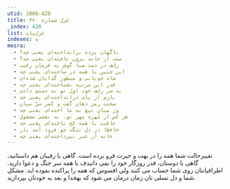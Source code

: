 ```yaml
---
utid: 1000-420
title: غزل شماره ۴۲۰
_index: 420
list: غزلیات
indexes: ه
mesra:
  - ناگهان پرده برانداخته‌ای یعنی چه؟
  - مست از خانه برون تاخته‌ای یعنی چه؟
  - زلف در دست صبا گوش به فرمان رقیب
  - این چنین با همه در ساخته‌ای یعنی چه
  - شاه خوبانی و منظور گدایان شده‌ای
  - قدر این مرتبه نشناخته‌ای یعنی چه
  - نه سر زلف خود اول تو به دستم دادی
  - بازم از پای درانداخته‌ای یعنی چه
  - سخنت رمز دهان گفت و کمر سرّ میان
  - وز میان تیغ به ما آخته‌ای یعنی چه
  - هر کس از مُهره مِهر تو، به نقشی مشغول
  - عاقبت با همه کج باخته‌ای یعنی چه
  - حافظا در دل تنگت چو فرود آمد یار
  - خانه از غیر نپرداخته‌ای یعنی چه
---
```

تغییرحالت شما همه را در بهت و حیرت فرو برده است. گاهی با رقیبان هم داستانید، گاهی با دوستان، قدر روزگار خود را نمی دانیدف با همه سر جنگ و دعوا دارید. اطرافیانتان روی شما حساب می کنند ولی افسوس که همه را پراکنده نموده اید. مشکل شما و دل تسلی تان زمان درمان می شود که بهخدا و بعد به خودتان بپردازید.
